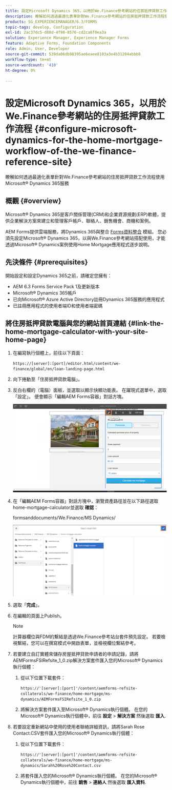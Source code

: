 ```yaml
---
title: 設定Microsoft Dynamics 365，以用於We.Finance參考網站的住房抵押貸款工作流程
description: 瞭解如何透過最適化表單針對We.Finance參考網站的住房抵押貸款工作流程使用Microsoft&reg； Dynamics 365服務。
products: SG_EXPERIENCEMANAGER/6.3/FORMS
topic-tags: develop, Configuration
exl-id: 2ac37dc5-d88d-4f98-8576-cd2ca6f0ea3a
solution: Experience Manager, Experience Manager Forms
feature: Adaptive Forms, Foundation Components
role: Admin, User, Developer
source-git-commit: 539da06db98395ae6eaee8103a3e4b31204abbb8
workflow-type: tm+mt
source-wordcount: '410'
ht-degree: 0%

---
```


# 設定Microsoft Dynamics 365，以用於We.Finance參考網站的住房抵押貸款工作流程 {#configure-microsoft-dynamics-for-the-home-mortgage-workflow-of-the-we-finance-reference-site}

瞭解如何透過最適化表單針對We.Finance參考網站的住房抵押貸款工作流程使用Microsoft® Dynamics 365服務

## 概觀 {#overview}

Microsoft® Dynamics 365是客戶關係管理(CRM)和企業資源規劃(ERP)軟體，提供企業解決方案來建立和管理客戶帳戶、聯絡人、銷售機會、商機和案例。

AEM Forms提供雲端服務，將Dynamics 365與整合 [Forms資料整合](/help/forms/using/data-integration.md) 模組。 您必須先設定Microsoft® Dynamics 365，以與We.Finance參考網站搭配使用，才能透過Microsoft® Dynamics案例使用Home Mortgage應用程式逐步說明。

## 先決條件 {#prerequisites}

開始設定和設定Dynamics 365之前，請確定您擁有：

* AEM 6.3 Forms Service Pack 1及更新版本
* Microsoft® Dynamics 365帳戶
* 已向Microsoft® Azure Active Directory註冊Dynamics 365服務的應用程式
* 已註冊應用程式的使用者端ID和使用者端密碼

## 將住房抵押貸款電腦與您的網站首頁連結 {#link-the-home-mortgage-calculator-with-your-site-home-page}

1. 在編寫執行個體上，前往以下頁面：

   `https://[server]:[port]/editor.html/content/we-finance/global/en/loan-landing-page.html`

1. 向下捲動至「住房抵押貸款電腦」。
1. 反白右欄的（電腦）面板，並選取以顯示快顯功能表。 在躍現式選單中，選取「設定」。 便會顯示「編輯AEM Forms容器」對話方塊。

   ![calculatorconfigurepanel](assets/calculatorconfigurepanel.png)

1. 在「編輯AEM Forms容器」對話方塊中，瀏覽資產路徑並在以下路徑選取home-mortgage-calculator並選取 **確認**：

   formsanddocuments/We.Finance/MS Dynamics/

   ![selectassetpath](assets/selectassetpath.png)

1. 選取「**完成**」。
1. 在編輯的頁面上Publish。

   >[!NOTE]
   >
   >計算器欄位與FDM的繫結是透過We.Finance參考站台套件預先設定。 若要檢視繫結，您可以在撰寫模式中開啟表單，並檢視欄位繫結參考。

1. 若要建立自訂實體來儲存房屋抵押貸款申請者的申請記錄，請將AEMFormsFSIRefsite_1_0.zip解決方案套件匯入您的Microsoft® Dynamics執行個體：

   1. 從以下位置下載套件：

      `https://'[server]:[port]'/content/aemforms-refsite-collaterals/we-finance/home-mortgage/ms-dynamics/AEMFormsFSIRefsite_1_0.zip`

   1. 將解決方案套件匯入至Microsoft® Dynamics執行個體。 在您的Microsoft® Dynamics執行個體中，前往 **設定** > **解決方案** 然後選取 **匯入**.

1. 若要設定重新網站中使用的使用者聯絡詳細資訊，請將Sarah Rose Contact.CSV套件匯入您的Microsoft® Dynamics執行個體：

   1. 從以下位置下載套件：

      `https://'[server]:[port]'/content/aemforms-refsite-collaterals/we-finance/home-mortgage/ms-dynamics/Sarah%20Rose%20Contact.csv`

   1. 將套件匯入您的Microsoft® Dynamics執行個體。 在您的Microsoft® Dynamics執行個體中，前往 **銷售** > **連絡人** 然後選取 **匯入資料**.
